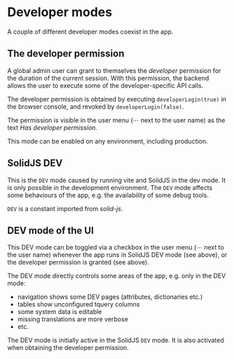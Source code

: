 # Developer modes

A couple of different developer modes coexist in the app.

## The developer permission

A global admin user can grant to themselves the _developer_ permission for the duration of the current session.
With this permission, the backend allows the user to execute some of the developer-specific API calls.

The developer permission is obtained by executing `developerLogin(true)` in the browser console, and revoked
by `developerLogin(false)`.

The permission is visible in the user menu (⋯ next to the user name) as the text _Has developer permission_.

This mode can be enabled on any environment, including production.

## SolidJS DEV

This is the `DEV` mode caused by running vite and SolidJS in the dev mode. It is only possible in the development environment.
The `DEV` mode affects some behaviours of the app, e.g. the availability of some debug tools.

`DEV` is a constant imported from _solid-js_.

## DEV mode of the UI

This DEV mode can be toggled via a checkbox in the user menu (⋯ next to the user name) whenever the app runs
in SolidJS DEV mode (see above), or the developer permission is granted (see above).

The DEV mode directly controls some areas of the app, e.g. only in the DEV mode:

- navigation shows some DEV pages (attributes, dictionaries etc.)
- tables show unconfigured tquery columns
- some system data is editable
- missing translations are more verbose
- etc.

The DEV mode is initially active in the SolidJS `DEV` mode. It is also activated when obtaining the developer permission.
